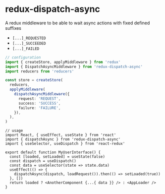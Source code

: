 # redux-dispatch-async

A redux middleware to be able to wait async actions with fixed defined suffixes

- `[...]_REQUESTED`
- `[...]_SUCCEEDED`
- `[...]_FAILED`

```ts
// configuration
import { createStore, applyMiddleware } from 'redux'
import { DispatchAsyncMiddleware } from 'redux-dispatch-async'
import reducers from 'reducers'

const store = createStore(
  reducers,
  applyMiddleware(
    dispatchAsyncMiddleware({
      request: 'REQUEST',
      success: 'SUCCESS',
      failure: 'FAILURE',
    }),
  ),
)
```

```tsx
// usage
import React, { useEffect, useState } from 'react'
import { dispatchAsync } from 'redux-dispatch-async'
import { useSelector, useDispatch } from 'react-redux'

export default function MyUserInterface() {
  const [loaded, setLoaded] = useState(false)
  const dispatch = useDispatch()
  const data = useSelector(state => state.data)
  useEffect(() => {
    dispatchAsync(dispatch, loadRequest()).then(() => setLoaded(true))
  }, [])
  return loaded ? <AnotherComponent {...{ data }} /> : <AppLoader />
}
```

